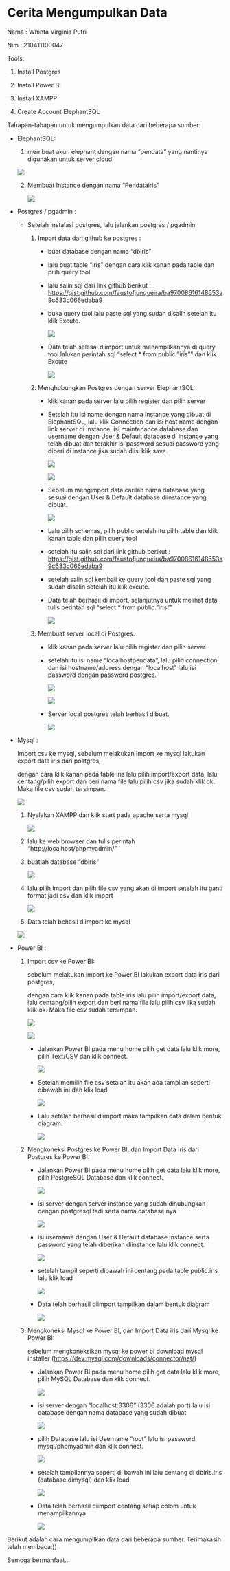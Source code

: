 # Cerita Mengumpulkan Data

Nama : Whinta Virginia Putri

Nim : 210411100047

Tools:

1.  Install Postgres
    
2.  Install Power BI
    
3.  Install XAMPP
    
4.  Create Account ElephantSQL
    

Tahapan-tahapan untuk mengumpulkan data dari beberapa sumber:

*   ElephantSQL:
    
    1.  membuat akun elephant dengan nama “pendata” yang nantinya digunakan untuk server cloud
    
    ![](Screenshots\Screenshot%20(791).png)
    
    2.  Membuat Instance dengan nama “Pendatairis”
        
        ![](Screenshots\Screenshot%20(792).png)
    
*   Postgres / pgadmin :
    
    *   Setelah instalasi postgres, lalu jalankan postgres / pgadmin
        
        1.  Import data dari github ke postgres :
            
            *   buat database dengan nama “dbiris”
                
            *   lalu buat table “iris” dengan cara klik kanan pada table dan pilih query tool
                
            *   lalu salin sql dari link github berikut : https://gist.github.com/faustofjunqueira/ba97008616148653a9c633c066edaba9
                
            *   buka query tool lalu paste sql yang sudah disalin setelah itu klik Excute.
                
                ![](Screenshots\image-20230302153922040.png)
                
            *   Data telah selesai diimport untuk menampilkannya di query tool lalukan perintah sql “select \* from public.”iris”” dan klik Excute
                
                ![](Screenshots\image-20230302154255997.png)
            
        2.  Menghubungkan Postgres dengan server ElephantSQL:
            
            *   klik kanan pada server lalu pilih register dan pilih server
                
            *   Setelah itu isi name dengan nama instance yang dibuat di ElephantSQL, lalu klik Connection dan isi host name dengan link server di instance, isi maintenance database dan username dengan User & Default database di instance yang telah dibuat dan terakhir isi password sesuai password yang diberi di instance jika sudah diisi klik save.
                
                ![](Screenshots\Screenshot%20(793).png)
                
                ![](Screenshots\Screenshot%20(795).png)
                
            *   Sebelum mengimport data carilah nama database yang sesuai dengan User & Default database diinstance yang dibuat.
                
                ![](Screenshots\Screenshot%20(798).png)
                
            *   Lalu pilih schemas, pilih public setelah itu pilih table dan klik kanan table dan pilih query tool
                
            *   setelah itu salin sql dari link github berikut : https://gist.github.com/faustofjunqueira/ba97008616148653a9c633c066edaba9
                
            *   setelah salin sql kembali ke query tool dan paste sql yang sudah disalin setelah itu klik excute.
                
            *   Data telah berhasil di import, selanjutnya untuk melihat data tulis perintah sql “select \* from public.”iris””
                
                ![](Screenshots/image-20230302161611434.png)
            
        3.  Membuat server local di Postgres:
            
            *   klik kanan pada server lalu pilih register dan pilih server
                
            *   setelah itu isi name “localhostpendata”, lalu pilih connection dan isi hostname/address dengan “localhost” lalu isi password dengan password postgres.
                
                ![](Screenshots\image-20230302162311254.png)
                
                ![](Screenshots\image-20230302163022253.png)
                
            *   Server local postgres telah berhasil dibuat.
                
                ![](Screenshots\image-20230302163349479.png)
    
*   Mysql :
    
    Import csv ke mysql, sebelum melakukan import ke mysql lakukan export data iris dari postgres,
    
    dengan cara klik kanan pada table iris lalu pilih import/export data, lalu centang/pilih export dan beri nama file lalu pilih csv jika sudah klik ok. Maka file csv sudah tersimpan.
    
    ![](Screenshots\image-20230302164631305.png)
    
    1.  Nyalakan XAMPP dan klik start pada apache serta mysql
        
        ![](Screenshots\image-20230302172905896.png)
        
    2.  lalu ke web browser dan tulis perintah “http://localhost/phpmyadmin/”
        
    3.  buatlah database “dbiris”
        
        ![](Screenshots\image-20230302173156947.png)
        
    4.  lalu pilih import dan pilih file csv yang akan di import setelah itu ganti format jadi csv dan klik import
        
        ![](Screenshots\image-20230302173458283.png)
        
    5.  Data telah behasil diimport ke mysql
        
    
    ![](Screenshots\image-20230302173648972.png)
    
*   Power BI :
    
    1.  Import csv ke Power BI:
        
        sebelum melakukan import ke Power BI lakukan export data iris dari postgres,
        
        dengan cara klik kanan pada table iris lalu pilih import/export data, lalu centang/pilih export dan beri nama file lalu pilih csv jika sudah klik ok. Maka file csv sudah tersimpan.
        
        ![](Screenshots\image-20230302164631305.png)
        
        ![](Screenshots\Screenshot%20(806).png)
        
        *   Jalankan Power BI pada menu home pilih get data lalu klik more, pilih Text/CSV dan klik connect.
            
            ![](Screenshots\image-20230302165123994.png)
            
        *   Setelah memilih file csv setalah itu akan ada tampilan seperti dibawah ini dan klik load
            
            ![](Screenshots\image-20230302165701467.png)
            
        *   Lalu setelah berhasil diimport maka tampilkan data dalam bentuk diagram.
            
            ![](Screenshots\image-20230302170202787.png)
        
    2.  Mengkoneksi Postgres ke Power BI, dan Import Data iris dari Postgres ke Power BI:
        
        *   Jalankan Power BI pada menu home pilih get data lalu klik more, pilih PostgreSQL Database dan klik connect.
            
            ![](Screenshots\image-20230302170822605.png)
            
        *   isi server dengan server instance yang sudah dihubungkan dengan postgresql tadi serta nama database nya
            
            ![](Screenshots\Screenshot%20(812).png)
            
        *   isi username dengan User & Default database instance serta password yang telah diberikan diinstance lalu klik connect.
            
            ![](Screenshots\image-20230302171415739.png)
            
        *   setelah tampil seperti dibawah ini centang pada table public.iris lalu klik load
            
            ![](Screenshots\image-20230302171537087.png)
            
        *   Data telah berhasil diimport tampilkan dalam bentuk diagram
            
            ![](Screenshots\image-20230302175750176.png)
        
    3.  Mengkoneksi Mysql ke Power BI, dan Import Data iris dari Mysql ke Power BI:
        
        sebelum mengkoneksikan mysql ke power bi download mysql installer (https://dev.mysql.com/downloads/connector/net/)
        
        *   Jalankan Power BI pada menu home pilih get data lalu klik more, pilih MySQL Database dan klik connect.
            
            ![](Screenshots\image-20230302174023997.png)
            
        *   isi server dengan “localhost:3306” (3306 adalah port) lalu isi database dengan nama database yang sudah dibuat
            
            ![](Screenshots\image-20230302174548148.png)
            
        *   pilih Database lalu isi Username “root” lalu isi password mysql/phpmyadmin dan klik connect.
            
            ![](Screenshots\image-20230302175008404.png)
            
        *   setelah tampilannya seperti di bawah ini lalu centang di dbiris.iris (database dimysql) dan klik load
            
            ![](Screenshots\image-20230302175303603.png)
            
        *   Data telah berhasil diimport centang setiap colom untuk menampilkannya
            
            ![](Screenshots\image-20230302175630116.png)
            

Berikut adalah cara mengumpilkan data dari beberapa sumber. Terimakasih telah membaca:))

Semoga bermanfaat…